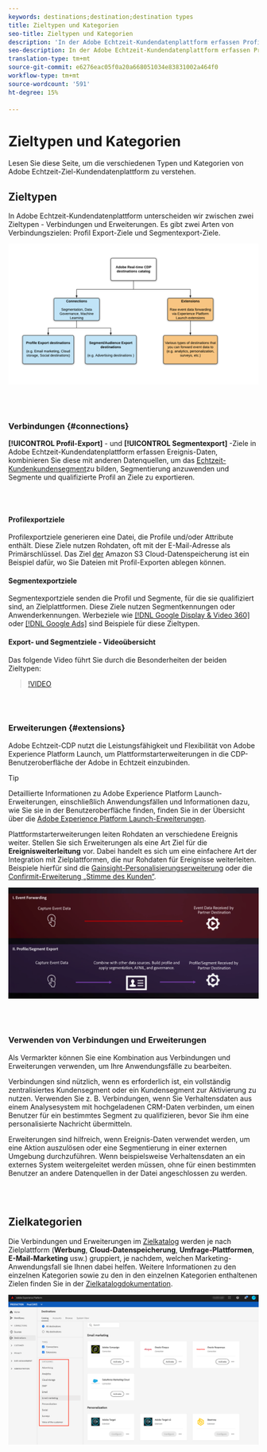 ```yaml
---
keywords: destinations;destination;destination types
title: Zieltypen und Kategorien
seo-title: Zieltypen und Kategorien
description: 'In der Adobe Echtzeit-Kundendatenplattform erfassen Profil-/Segmentexportländer Ereignis-Daten, kombinieren sie mit anderen Datenquellen, wenden Segmentierungen an und exportieren Segmente und qualifizierte Profil in Ziele. Experience Platform Launch Extensions leiten Rohdaten aus Ereignissen an verschiedene Zieltypen weiter. '
seo-description: In der Adobe Echtzeit-Kundendatenplattform erfassen Profil-/Segmentexportländer Ereignis-Daten, kombinieren sie mit anderen Datenquellen, wenden Segmentierungen an und exportieren Segmente und qualifizierte Profil in Ziele. Experience Platform Launch Extensions leiten Rohdaten aus Ereignissen an verschiedene Zieltypen weiter.
translation-type: tm+mt
source-git-commit: e6276eac05f0a20a668051034e83831002a464f0
workflow-type: tm+mt
source-wordcount: '591'
ht-degree: 15%

---
```



# Zieltypen und Kategorien

Lesen Sie diese Seite, um die verschiedenen Typen und Kategorien von Adobe Echtzeit-Ziel-Kundendatenplattform zu verstehen.

## Zieltypen

In Adobe Echtzeit-Kundendatenplattform unterscheiden wir zwischen zwei Zieltypen - Verbindungen und Erweiterungen. Es gibt zwei Arten von Verbindungszielen: Profil Export-Ziele und Segmentexport-Ziele.

![Zieltypen](/help/rtcdp/destinations/assets/types-of-destinations.png)

<br> 

### Verbindungen {#connections}

**[!UICONTROL Profil-Export]** - und **[!UICONTROL Segmentexport]** -Ziele in Adobe Echtzeit-Kundendatenplattform erfassen Ereignis-Daten, kombinieren Sie diese mit anderen Datenquellen, um das [Echtzeit-Kundenkundensegment](/help/profile/home.md)zu bilden, Segmentierung anzuwenden und Segmente und qualifizierte Profil an Ziele zu exportieren.

<br> 

#### Profilexportziele

Profilexportziele generieren eine Datei, die Profile und/oder Attribute enthält. Diese Ziele nutzen Rohdaten, oft mit der E-Mail-Adresse als Primärschlüssel. Das Ziel [der](/help/rtcdp/destinations/amazon-s3-destination.md) Amazon S3 Cloud-Datenspeicherung ist ein Beispiel dafür, wo Sie Dateien mit Profil-Exporten ablegen können.

#### Segmentexportziele

Segmentexportziele senden die Profil und Segmente, für die sie qualifiziert sind, an Zielplattformen. Diese Ziele nutzen Segmentkennungen oder Anwenderkennungen. Werbeziele wie [[!DNL Google Display & Video 360]](/help/rtcdp/destinations/google-dv360-destination.md) oder [[!DNL Google Ads]](/help/rtcdp/destinations/google-ads-destination.md) sind Beispiele für diese Zieltypen.

#### Export- und Segmentziele - Videoübersicht

Das folgende Video führt Sie durch die Besonderheiten der beiden Zieltypen:

>[!VIDEO](https://video.tv.adobe.com/v/29707?quality=12)

<br> 

### Erweiterungen {#extensions}

Adobe Echtzeit-CDP nutzt die Leistungsfähigkeit und Flexibilität von Adobe Experience Platform Launch, um Plattformstarterweiterungen in die CDP-Benutzeroberfläche der Adobe in Echtzeit einzubinden.

>[!TIP]
>
>Detaillierte Informationen zu Adobe Experience Platform Launch-Erweiterungen, einschließlich Anwendungsfällen und Informationen dazu, wie Sie sie in der Benutzeroberfläche finden, finden Sie in der Übersicht über die [Adobe Experience Platform Launch-Erweiterungen](/help/rtcdp/destinations/experience-platform-launch-extensions.md).

Plattformstarterweiterungen leiten Rohdaten an verschiedene Ereignis weiter. Stellen Sie sich Erweiterungen als eine Art Ziel für die **Ereignisweiterleitung** vor. Dabei handelt es sich um eine einfachere Art der Integration mit Zielplattformen, die nur Rohdaten für Ereignisse weiterleiten. Beispiele hierfür sind die [Gainsight-Personalisierungserweiterung](/help/rtcdp/destinations/gainsight-extension.md) oder die [Confirmit-Erweiterung „Stimme des Kunden“](/help/rtcdp/destinations/confirmit-digital-feedback-extension.md).

![Experience Platform Launch-Erweiterungen im Vergleich zu anderen Zielen](/help/rtcdp/destinations/assets/launch-and-other-destinations.png)

<br> 

### Verwenden von Verbindungen und Erweiterungen

Als Vermarkter können Sie eine Kombination aus Verbindungen und Erweiterungen verwenden, um Ihre Anwendungsfälle zu bearbeiten.

Verbindungen sind nützlich, wenn es erforderlich ist, ein vollständig zentralisiertes Kundensegment oder ein Kundensegment zur Aktivierung zu nutzen. Verwenden Sie z. B. Verbindungen, wenn Sie Verhaltensdaten aus einem Analysesystem mit hochgeladenen CRM-Daten verbinden, um einen Benutzer für ein bestimmtes Segment zu qualifizieren, bevor Sie ihm eine personalisierte Nachricht übermitteln.

Erweiterungen sind hilfreich, wenn Ereignis-Daten verwendet werden, um eine Aktion auszulösen oder eine Segmentierung in einer externen Umgebung durchzuführen. Wenn beispielsweise Verhaltensdaten an ein externes System weitergeleitet werden müssen, ohne für einen bestimmten Benutzer an andere Datenquellen in der Datei angeschlossen zu werden.

<br> 

## Zielkategorien

Die Verbindungen und Erweiterungen im [Zielkatalog](https://platform.adobe.com/destination/catalog) werden je nach Zielplattform (**Werbung**, **Cloud-Datenspeicherung**, **Umfrage-Plattformen**, **E-Mail-Marketing** usw.) gruppiert, je nachdem, welchen Marketing-Anwendungsfall sie Ihnen dabei helfen. Weitere Informationen zu den einzelnen Kategorien sowie zu den in den einzelnen Kategorien enthaltenen Zielen finden Sie in der [Zielkatalogdokumentation](/help/rtcdp/destinations/destinations-catalog.md).

![Zielkategorien](/help/rtcdp/destinations/assets/destination-categories-menu.png)

